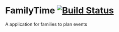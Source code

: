 # FamilyTime [![Build Status](https://travis-ci.org/jonnorstrom/FamilyTime.svg?branch=master)](https://travis-ci.org/jonnorstrom/FamilyTime)
A application for families to plan events
